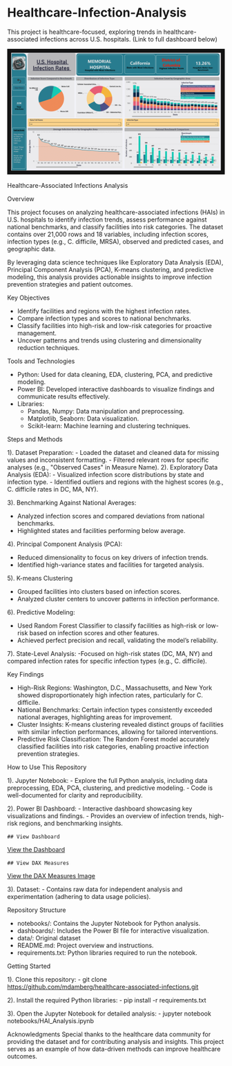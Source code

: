 # Healthcare-Infection-Analysis 
This project is healthcare-focused, exploring trends in healthcare-associated infections across U.S. hospitals. (Link to full dashboard below)

![Dashboard Preview](./Hospital%20Acquired%20Infections.png)

Healthcare-Associated Infections Analysis

Overview

This project focuses on analyzing healthcare-associated infections (HAIs) in U.S. hospitals to identify infection trends, assess performance against national benchmarks, and classify facilities into risk categories. The dataset contains over 21,000 rows and 18 variables, including infection scores, infection types (e.g., C. difficile, MRSA), observed and predicted cases, and geographic data.

By leveraging data science techniques like Exploratory Data Analysis (EDA), Principal Component Analysis (PCA), K-means clustering, and predictive modeling, this analysis provides actionable insights to improve infection prevention strategies and patient outcomes.


Key Objectives

- Identify facilities and regions with the highest infection rates.
- Compare infection types and scores to national benchmarks.
- Classify facilities into high-risk and low-risk categories for proactive management.
- Uncover patterns and trends using clustering and dimensionality reduction techniques.


Tools and Technologies

- Python: Used for data cleaning, EDA, clustering, PCA, and predictive modeling.
- Power BI: Developed interactive dashboards to visualize findings and communicate results effectively.
- Libraries:
   - Pandas, Numpy: Data manipulation and preprocessing.
   - Matplotlib, Seaborn: Data visualization.
   - Scikit-learn: Machine learning and clustering techniques.

    
Steps and Methods

  1). Dataset Preparation:
    - Loaded the dataset and cleaned data for missing values and inconsistent formatting.
    - Filtered relevant rows for specific analyses (e.g., "Observed Cases" in Measure Name).
  2). Exploratory Data Analysis (EDA):
    - Visualized infection score distributions by state and infection type.
    - Identified outliers and regions with the highest scores (e.g., C. difficile rates in DC, MA, NY).


  3). Benchmarking Against National Averages:
  - Analyzed infection scores and compared deviations from national benchmarks.
  - Highlighted states and facilities performing below average.


  4). Principal Component Analysis (PCA):
  - Reduced dimensionality to focus on key drivers of infection trends.
  - Identified high-variance states and facilities for targeted analysis.


  5). K-means Clustering
  - Grouped facilities into clusters based on infection scores.
  - Analyzed cluster centers to uncover patterns in infection performance.


  6). Predictive Modeling:
  - Used Random Forest Classifier to classify facilities as high-risk or low-risk based on infection scores and other features.
  - Achieved perfect precision and recall, validating the model’s reliability.


  7). State-Level Analysis:
  -Focused on high-risk states (DC, MA, NY) and compared infection rates for specific infection types (e.g., C. difficile).

  
Key Findings

  - High-Risk Regions: Washington, D.C., Massachusetts, and New York showed disproportionately high infection rates, particularly for C. difficile.
  - National Benchmarks: Certain infection types consistently exceeded national averages, highlighting areas for improvement.
  - Cluster Insights: K-means clustering revealed distinct groups of facilities with similar infection performances, allowing for tailored interventions.
  - Predictive Risk Classification: The Random Forest model accurately classified facilities into risk categories, enabling proactive infection prevention strategies.


How to Use This Repository
 
  1). Jupyter Notebook:
    - Explore the full Python analysis, including data preprocessing, EDA, PCA, clustering, and predictive modeling.
    - Code is well-documented for clarity and reproducibility.


  2). Power BI Dashboard:
    - Interactive dashboard showcasing key visualizations and findings.
    - Provides an overview of infection trends, high-risk regions, and benchmarking insights.

    ## View Dashboard

   [View the Dashboard](./Hospital%20Acquired%20Infections.png)

    ## View DAX Measures
   [View the DAX Measures Image](./DAX%20Measures.png)


  3). Dataset:
    - Contains raw data for independent analysis and experimentation (adhering to data usage policies).

    
Repository Structure

  - notebooks/: Contains the Jupyter Notebook for Python analysis.
  - dashboards/: Includes the Power BI file for interactive visualization.
  - data/: Original dataset 
  - README.md: Project overview and instructions.
  - requirements.txt: Python libraries required to run the notebook.


Getting Started

  1). Clone this repository:
      - git clone https://github.com/mdamberg/healthcare-associated-infections.git
      
  2). Install the required Python libraries:
      - pip install -r requirements.txt
      
  3). Open the Jupyter Notebook for detailed analysis:
      - jupyter notebook notebooks/HAI_Analysis.ipynb

      
Acknowledgments
Special thanks to the healthcare data community for providing the dataset and for contributing analysis and insights. This project serves as an example of how data-driven methods can improve healthcare outcomes.
